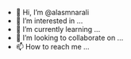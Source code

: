 - 👋 Hi, I’m @alasmnarali
- 👀 I’m interested in ...
- 🌱 I’m currently learning ...
- 💞️ I’m looking to collaborate on ...
- 📫 How to reach me ...

<!---
alasmnarali/alasmnarali is a ✨ special ✨ repository because its `README.md` (this file) appears on your GitHub profile.
You can click the Preview link to take a look at your changes.
--->

